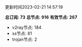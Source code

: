 更新时间2023-02-21 14:57:19

**总订阅: 73**
**总节点: 916**
**有效节点: 267**
- v2ray节点: 184
- ss节点: 81
- trojan节点: 2
